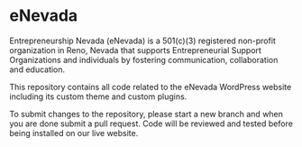 # eNevada
Entrepreneurship Nevada (eNevada) is a 501(c)(3) registered non-profit organization in Reno, Nevada that supports Entrepreneurial Support Organizations and individuals by fostering communication, collaboration and education.

This repository contains all code related to the eNevada WordPress website including its custom theme and custom plugins.

To submit changes to the repository, please start a new branch and when you are done submit a pull request. Code will be reviewed and tested before being installed on our live website.
